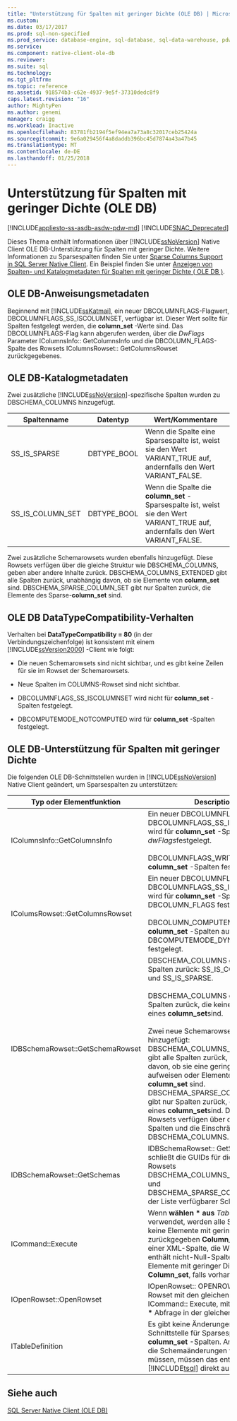 ```yaml
---
title: "Unterstützung für Spalten mit geringer Dichte (OLE DB) | Microsoft Docs"
ms.custom: 
ms.date: 03/17/2017
ms.prod: sql-non-specified
ms.prod_service: database-engine, sql-database, sql-data-warehouse, pdw
ms.service: 
ms.component: native-client-ole-db
ms.reviewer: 
ms.suite: sql
ms.technology: 
ms.tgt_pltfrm: 
ms.topic: reference
ms.assetid: 918574b3-c62e-4937-9e5f-37310dedc8f9
caps.latest.revision: "16"
author: MightyPen
ms.author: genemi
manager: craigg
ms.workload: Inactive
ms.openlocfilehash: 83781fb2194f5ef94ea7a73a8c32017ceb25424a
ms.sourcegitcommit: 9e6a029456f4a8daddb396bc45d7874a43a47b45
ms.translationtype: MT
ms.contentlocale: de-DE
ms.lasthandoff: 01/25/2018
---
```

# <a name="sparse-columns-support-ole-db"></a>Unterstützung für Spalten mit geringer Dichte (OLE DB)
[!INCLUDE[appliesto-ss-asdb-asdw-pdw-md](../../../includes/appliesto-ss-asdb-asdw-pdw-md.md)]
[!INCLUDE[SNAC_Deprecated](../../../includes/snac-deprecated.md)]

  Dieses Thema enthält Informationen über [!INCLUDE[ssNoVersion](../../../includes/ssnoversion-md.md)] Native Client OLE DB-Unterstützung für Spalten mit geringer Dichte. Weitere Informationen zu Sparsespalten finden Sie unter [Sparse Columns Support in SQL Server Native Client](../../../relational-databases/native-client/features/sparse-columns-support-in-sql-server-native-client.md). Ein Beispiel finden Sie unter [Anzeigen von Spalten- und Katalogmetadaten für Spalten mit geringer Dichte &#40; OLE DB &#41;](../../../relational-databases/native-client-ole-db-how-to/display-column-and-catalog-metadata-for-sparse-columns-ole-db.md).  
  
## <a name="ole-db-statement-metadata"></a>OLE DB-Anweisungsmetadaten  
 Beginnend mit [!INCLUDE[ssKatmai](../../../includes/sskatmai-md.md)], ein neuer DBCOLUMNFLAGS-Flagwert, DBCOLUMNFLAGS_SS_ISCOLUMNSET, verfügbar ist. Dieser Wert sollte für Spalten festgelegt werden, die **column_set** -Werte sind. Das DBCOLUMNFLAGS-Flag kann abgerufen werden, über die *DwFlags* Parameter IColumnsInfo:: GetColumnsInfo und die DBCOLUMN_FLAGS-Spalte des Rowsets IColumnsRowset:: GetColumnsRowset zurückgegebenes.  
  
## <a name="ole-db-catalog-metadata"></a>OLE DB-Katalogmetadaten  
 Zwei zusätzliche [!INCLUDE[ssNoVersion](../../../includes/ssnoversion-md.md)]-spezifische Spalten wurden zu DBSCHEMA_COLUMNS hinzugefügt.  
  
|Spaltenname|Datentyp|Wert/Kommentare|  
|-----------------|---------------|---------------------|  
|SS_IS_SPARSE|DBTYPE_BOOL|Wenn die Spalte eine Sparsespalte ist, weist sie den Wert VARIANT_TRUE auf, andernfalls den Wert VARIANT_FALSE.|  
|SS_IS_COLUMN_SET|DBTYPE_BOOL|Wenn die Spalte die **column_set** -Sparsespalte ist, weist sie den Wert VARIANT_TRUE auf, andernfalls den Wert VARIANT_FALSE.|  
  
 Zwei zusätzliche Schemarowsets wurden ebenfalls hinzugefügt. Diese Rowsets verfügen über die gleiche Struktur wie DBSCHEMA_COLUMNS, geben aber andere Inhalte zurück. DBSCHEMA_COLUMNS_EXTENDED gibt alle Spalten zurück, unabhängig davon, ob sie Elemente von **column_set** sind. DBSCHEMA_SPARSE_COLUMN_SET gibt nur Spalten zurück, die Elemente des Sparse-**column_set** sind.  
  
## <a name="ole-db-datatypecompatibility-behavior"></a>OLE DB DataTypeCompatibility-Verhalten  
 Verhalten bei **DataTypeCompatibility = 80** (in der Verbindungszeichenfolge) ist konsistent mit einem [!INCLUDE[ssVersion2000](../../../includes/ssversion2000-md.md)] -Client wie folgt:  
  
-   Die neuen Schemarowsets sind nicht sichtbar, und es gibt keine Zeilen für sie im Rowset der Schemarowsets.  
  
-   Neue Spalten im COLUMNS-Rowset sind nicht sichtbar.  
  
-   DBCOLUMNFLAGS_SS_ISCOLUMNSET wird nicht für **column_set** -Spalten festgelegt.  
  
-   DBCOMPUTEMODE_NOTCOMPUTED wird für **column_set** -Spalten festgelegt.  
  
## <a name="ole-db-support-for-sparse-columns"></a>OLE DB-Unterstützung für Spalten mit geringer Dichte  
 Die folgenden OLE DB-Schnittstellen wurden in [!INCLUDE[ssNoVersion](../../../includes/ssnoversion-md.md)] Native Client geändert, um Sparsespalten zu unterstützen:  
  
|Typ oder Elementfunktion|Description|  
|-----------------------------|-----------------|  
|IColumnsInfo::GetColumnsInfo|Ein neuer DBCOLUMNFLAGS-Flagwert, DBCOLUMNFLAGS_SS_ISCOLUMNSET, wird für **column_set** -Spalten in *dwFlags*festgelegt.<br /><br /> DBCOLUMNFLAGS_WRITE wird für **column_set** -Spalten festgelegt.|  
|IColumsRowset::GetColumnsRowset|Ein neuer DBCOLUMNFLAGS-Flagwert, DBCOLUMNFLAGS_SS_ISCOLUMNSET, wird für **column_set** -Spalten in DBCOLUMN_FLAGS festgelegt.<br /><br /> DBCOLUMN_COMPUTEMODE wird für **column_set** -Spalten auf DBCOMPUTEMODE_DYNAMIC festgelegt.|  
|IDBSchemaRowset::GetSchemaRowset|DBSCHEMA_COLUMNS gibt zwei neue Spalten zurück: SS_IS_COLUMN_SET und SS_IS_SPARSE.<br /><br /> DBSCHEMA_COLUMNS gibt nur Spalten zurück, die keine Elemente eines **column_set**sind.<br /><br /> Zwei neue Schemarowsets wurden hinzugefügt: DBSCHEMA_COLUMNS_EXTENDED gibt alle Spalten zurück, unabhängig davon, ob sie eine geringe Dichte aufweisen oder Elemente von **column_set** sind. DBSCHEMA_SPARSE_COLUMN_SET gibt nur Spalten zurück, die Elemente eines **column_set**sind. Diese neuen Rowsets verfügen über die gleichen Spalten und die Einschränkungen wie DBSCHEMA_COLUMNS.|  
|IDBSchemaRowset::GetSchemas|IDBSchemaRowset:: GetSchemas schließt die GUIDs für die neuen Rowsets DBSCHEMA_COLUMNS_EXTENDED und DBSCHEMA_SPARSE_COLUMN_SET in der Liste verfügbarer Schemarowsets.|  
|ICommand::Execute|Wenn **wählen \* aus** *Tabelle* wird verwendet, werden alle Spalten, die keine Elemente mit geringer Dichte zurückgegeben **Column_set**, zuzüglich einer XML-Spalte, die Werte aller enthält nicht-Null-Spalten, die Elemente mit geringer Dichte **Column_set**, falls vorhanden.|  
|IOpenRowset::OpenRowset|IOpenRowset:: OPENROWSET gibt ein Rowset mit den gleichen Spalten als ICommand:: Execute, mit einem **wählen \***  Abfrage in der gleichen Tabelle.|  
|ITableDefinition|Es gibt keine Änderungen an dieser Schnittstelle für Sparsespalten oder für **column_set** -Spalten. Anwendungen, die Schemaänderungen vornehmen müssen, müssen das entsprechende [!INCLUDE[tsql](../../../includes/tsql-md.md)] direkt ausführen.|  
  
## <a name="see-also"></a>Siehe auch  
 [SQL Server Native Client &#40;OLE DB&#41;](../../../relational-databases/native-client/ole-db/sql-server-native-client-ole-db.md)  
  
  
